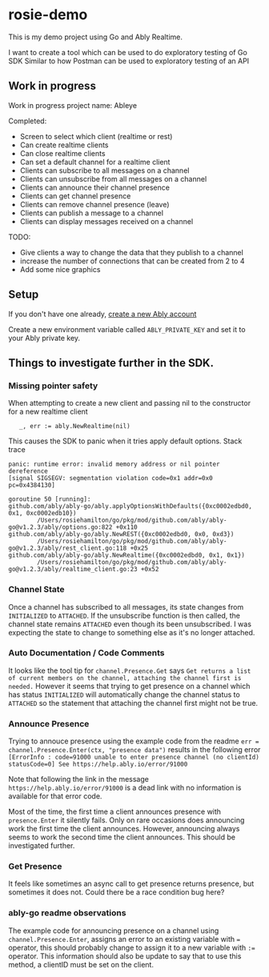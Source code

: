 # rosie-demo

This is my demo project using Go and Ably Realtime.

I want to create a tool which can be used to do exploratory testing of Go SDK
Similar to how Postman can be used to exploratory testing of an API


## Work in progress

Work in progress project name: Ableye

Completed:
* Screen to select which client (realtime or rest)
* Can create realtime clients
* Can close realtime clients
* Can set a default channel for a realtime client
* Clients can subscribe to all messages on a channel
* Clients can unsubscribe from all messages on a channel
* Clients can announce their channel presence 
* Clients can get channel presence 
* Clients can remove channel presence (leave)
* Clients can publish a message to a channel
* Clients can display messages received on a channel

TODO:

* Give clients a way to change the data that they publish to a channel
* increase the number of connections that can be created from 2 to 4
* Add some nice graphics

## Setup 
If you don't have one already, [create a new Ably account](https://ably.com/sign-up)

Create a new environment variable called `ABLY_PRIVATE_KEY` and set it to your Ably private key.


## Things to investigate further in the SDK.

### Missing pointer safety
When attempting to create a new client and passing nil to the constructor for a new realtime client 
 ```
	_, err := ably.NewRealtime(nil)
 ```
This causes the SDK to panic when it tries apply default options. Stack trace
```
panic: runtime error: invalid memory address or nil pointer dereference
[signal SIGSEGV: segmentation violation code=0x1 addr=0x0 pc=0x4384130]

goroutine 50 [running]:
github.com/ably/ably-go/ably.applyOptionsWithDefaults({0xc0002edbd0, 0x1, 0xc0002edb10})
        /Users/rosiehamilton/go/pkg/mod/github.com/ably/ably-go@v1.2.3/ably/options.go:822 +0x110
github.com/ably/ably-go/ably.NewREST({0xc0002edbd0, 0x0, 0xd3})
        /Users/rosiehamilton/go/pkg/mod/github.com/ably/ably-go@v1.2.3/ably/rest_client.go:118 +0x25
github.com/ably/ably-go/ably.NewRealtime({0xc0002edbd0, 0x1, 0x1})
        /Users/rosiehamilton/go/pkg/mod/github.com/ably/ably-go@v1.2.3/ably/realtime_client.go:23 +0x52
```

### Channel State
Once a channel has subscribed to all messages, its state changes from `INITIALIZED` to `ATTACHED`.
If the unsubscribe function is then called, the channel state remains `ATTACHED` even though its been unsubscribed.
I was expecting the state to change to something else as it's no longer attached.

### Auto Documentation / Code Comments

It looks like the tool tip for `channel.Presence.Get` says `Get returns a list of current members on the channel, attaching the channel first is needed.` However it seems that trying to get presence on a channel which has status `INITIALIZED` will automatically change the channel status to `ATTACHED` so the statement that attaching the channel first might not be true. 

### Announce Presence
Trying to annouce presence using the example code from the readme `err = channel.Presence.Enter(ctx, "presence data")` 
results in the following error `[ErrorInfo : code=91000 unable to enter presence channel (no clientId) statusCode=0] See https://help.ably.io/error/91000`

Note that following the link in the message `https://help.ably.io/error/91000` is a dead link with no information is available for that error code.

Most of the time, the first time a client announces presence with `presence.Enter` it silently fails. Only on rare occasions does announcing work the first time the client announces. However, announcing always seems to work the second time the client announces. This should be investigated further.

### Get Presence
It feels like sometimes an async call to get presence returns presence, but sometimes it does not. Could there be a race condition bug here?

### ably-go readme observations
The example code for announcing presence on a channel using `channel.Presence.Enter`, assigns an error to an existing variable with `=` operator, this should probably change to assign it to a new variable with `:=` operator. This information should also be update to say that to use this method, a clientID must be set on the client.

